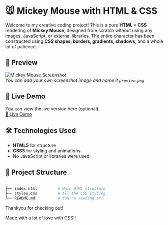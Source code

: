 # 🐭 Mickey Mouse with HTML & CSS

Welcome to my creative coding project! This is a pure **HTML + CSS** rendering of **Mickey Mouse**, designed from scratch without using any images, JavaScript, or external libraries. The entire character has been constructed using **CSS shapes, borders, gradients, shadows**, and a whole lot of patience.

## 🎨 Preview

![Mickey Mouse Screenshot](preview.png)  
*You can add your own screenshot image and name it `preview.png`*

## 🚀 Live Demo

You can view the live version here (optional):  
[🔗 Live Demo](https://your-live-demo-link.com)

## 🛠️ Technologies Used

- **HTML5** for structure
- **CSS3** for styling and animations
- No JavaScript or libraries were used

## 📁 Project Structure

```bash
.
├── index.html         # Main HTML structure
├── styles.css         # All the CSS styling
└── README.md          # You're reading it!
```
Thankyou for checking out!

Made with a lot of love with CSS!!
